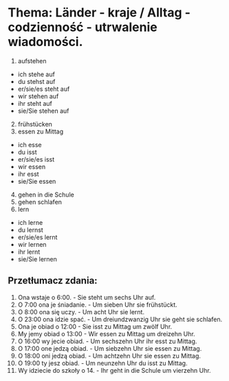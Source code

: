 # Thema: Länder - kraje / Alltag - codzienność - utrwalenie wiadomości.
1. aufstehen
  - ich stehe auf
  - du stehst auf
  - er/sie/es steht auf
  - wir stehen auf
  - ihr steht auf
  - sie/Sie stehen auf
2. frühstücken
3. essen zu Mittag
  - ich esse
  - du isst
  - er/sie/es isst
  - wir essen
  - ihr esst
  - sie/Sie essen
4. gehen in die Schule
5. gehen schlafen
6. lern
  - ich lerne
  - du lernst
  - er/sie/es lernt
  - wir lernen
  - ihr lernt
  - sie/Sie lernen
## Przetłumacz zdania:
1. Ona wstaje o 6:00. - Sie steht um sechs Uhr auf.
2. O 7:00 ona je śniadanie. - Um sieben Uhr sie frühstückt.
3. O 8:00 ona się uczy. - Um acht Uhr sie lernt.
4. O 23:00 ona idzie spać. - Um dreiundzwanzig Uhr sie geht sie schlafen.
5. Ona je obiad o 12:00 - Sie isst zu Mittag um zwölf Uhr.
6. My jemy obiad o 13:00 - Wir essen zu Mittag um dreizehn Uhr.
7. O 16:00 wy jecie obiad. -  Um sechszehn Uhr ihr esst zu Mittag.
8. O 17:00 one jedzą obiad. - Um siebzehn Uhr sie essen zu Mittag.
9. O 18:00 oni jedzą obiad. - Um achtzehn Uhr sie essen zu Mittag.
10. O 19:00 ty jesz obiad. - Um neunzehn Uhr du isst zu Mittag. 
11. Wy idziecie do szkoły o 14. - Ihr geht in die Schule um vierzehn Uhr.
